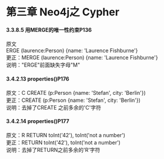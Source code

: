 # 第三章 Neo4j之 Cypher
#### 3.3.8.5 用MERGE的唯一性约束P136
原文<br>
ERGE (laurence:Person) {name: 'Laurence Fishburne'}<br>
更正：MERGE (laurence:Person) {name: 'Laurence Fishburne'}<br>
说明："ERGE"前面缺失字母"M"<br>


#### 3.4.2.13 properties()P176
原文：C CREATE (p:Person {name: 'Stefan', city: 'Berlin'})<br>
更正：CREATE (p:Person {name: 'Stefan', city: 'Berlin'})<br>
说明：去掉了CREATE 之前多余的'C'字符<br>

#### 3.4.2.14 properties()P177
原文：R RETURN toInt('42'), toInt('not a number')<br>
更正：RETURN toInt('42'), toInt('not a number')<br>
说明：去掉了RETURN之前多余的'R'字符<br>

